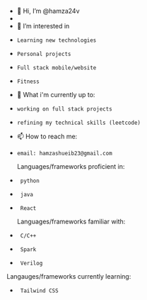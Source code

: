 - 👋 Hi, I’m @hamza24v
- 
- 👀 I’m interested in
-     Learning new technologies
-     Personal projects
-     Full stack mobile/website
-     Fitness 
- 🌱 What i'm currently up to:
-     working on full stack projects 
-     refining my technical skills (leetcode)
- 📫 How to reach me:
-     email: hamzashueib23@gmail.com

  Languages/frameworks proficient in:
-      python
-      java
-      React
  Languages/frameworks familiar with:
 -      C/C++
 -      Spark
 -      Verilog
  Langauges/frameworks currently learning:
-      Tailwind CSS

